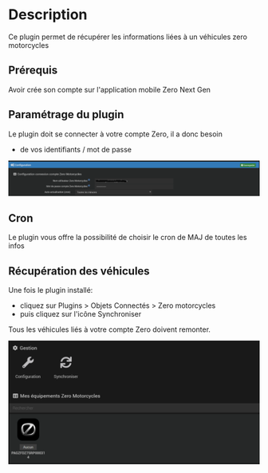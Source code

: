 Description
===
Ce plugin permet de récupérer les informations liées à un véhicules zero motorcycles


Prérequis
---
Avoir crée son compte sur l'application mobile Zero Next Gen

Paramétrage du plugin
---
Le plugin doit se connecter à votre compte Zero, il a donc besoin  
* de vos identifiants / mot de passe

![alt text](../img/zeromotorcylces_configuration.png "Configuration du plugin")

Cron
---
Le plugin vous offre la possibilité de choisir le cron de MAJ de toutes les infos


Récupération des véhicules
---
Une fois le plugin installé:

- cliquez sur Plugins > Objets Connectés > Zero motorcycles
- puis cliquez sur l'icône Synchroniser

Tous les véhicules liés à votre compte Zero doivent remonter.

![alt text](../img/zeromotorcylces_synchronisation.png "Synchronisation des équipements")

